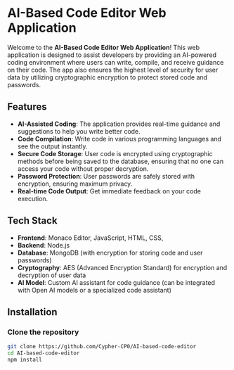# AI-Based Code Editor Web Application

Welcome to the **AI-Based Code Editor Web Application**! This web application is designed to assist developers by providing an AI-powered coding environment where users can write, compile, and receive guidance on their code. The app also ensures the highest level of security for user data by utilizing cryptographic encryption to protect stored code and passwords.

## Features

- **AI-Assisted Coding**: The application provides real-time guidance and suggestions to help you write better code.
- **Code Compilation**: Write code in various programming languages and see the output instantly.
- **Secure Code Storage**: User code is encrypted using cryptographic methods before being saved to the database, ensuring that no one can access your code without proper decryption.
- **Password Protection**: User passwords are safely stored with encryption, ensuring maximum privacy.
- **Real-time Code Output**: Get immediate feedback on your code execution.

## Tech Stack

- **Frontend**: Monaco Editor, JavaScript, HTML, CSS,
- **Backend**: Node.js
- **Database**: MongoDB (with encryption for storing code and user passwords)
- **Cryptography**: AES (Advanced Encryption Standard) for encryption and decryption of user data
- **AI Model**: Custom AI assistant for code guidance (can be integrated with Open AI models or a specialized code assistant)

## Installation

### Clone the repository

```bash
git clone https://github.com/Cypher-CP0/AI-based-code-editor
cd AI-based-code-editor
npm install 
